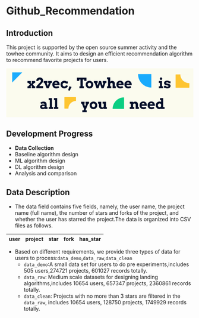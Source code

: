 # Github_Recommendation
## Introduction
This project is supported by the open source summer activity and the towhee community. It aims to design an efficient recommendation algorithm to recommend favorite projects for users.

![image](towhee.png)

## Development Progress
* **Data Collection**
* Baseline algorithm design
* ML algorithm design
* DL algorithm design
* Analysis and comparison

## Data Description
* The data field contains five fields, namely, the user name, the project name (full name), the number of stars and forks of the project, and whether the user has starred the project.The data is organized into CSV files as follows.

| user | project | star | fork | has_star |
| ---- | ---- | ---- |---- |---- |

* Based on different requirements, we provide three types of data for users to process:`data_demo`,`data_raw`,`data_clean`
    - `data_demo`:A small data set for users to do pre experiments,includes 505 users,274721 projects, 601027 records totally.
    - `data_raw`: Medium scale datasets for designing landing algorithms,includes 10654 users, 657347 projects, 2360861 records totally.
    - `data_clean`: Projects with no more than 3 stars are filtered in the `data_raw`, includes 10654 users, 128750 projects, 1749929 records totally.
